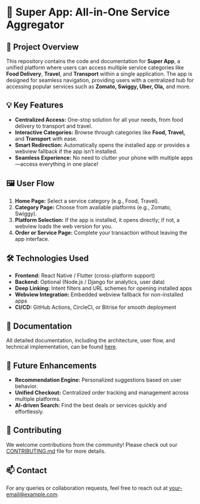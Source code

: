
# 🚀 **Super App: All-in-One Service Aggregator**

## 🌟 **Project Overview**

This repository contains the code and documentation for **Super App**, a unified platform where users can access multiple service categories like **Food Delivery**, **Travel**, and **Transport** within a single application. The app is designed for seamless navigation, providing users with a centralized hub for accessing popular services such as **Zomato, Swiggy, Uber, Ola,** and more.

## 💡 **Key Features**
- **Centralized Access:** One-stop solution for all your needs, from food delivery to transport and travel.
- **Interactive Categories:** Browse through categories like **Food, Travel,** and **Transport** with ease.
- **Smart Redirection:** Automatically opens the installed app or provides a webview fallback if the app isn’t installed.
- **Seamless Experience:** No need to clutter your phone with multiple apps—access everything in one place!
  
## 🖼️ **User Flow**
1. **Home Page:** Select a service category (e.g., Food, Travel).
2. **Category Page:** Choose from available platforms (e.g., Zomato, Swiggy).
3. **Platform Selection:** If the app is installed, it opens directly; if not, a webview loads the web version for you.
4. **Order or Service Page:** Complete your transaction without leaving the app interface.

## 🛠️ **Technologies Used**
- **Frontend:** React Native / Flutter (cross-platform support)
- **Backend:** Optional (Node.js / Django for analytics, user data)
- **Deep Linking:** Intent filters and URL schemes for opening installed apps
- **Webview Integration:** Embedded webview fallback for non-installed apps
- **CI/CD:** GitHub Actions, CircleCI, or Bitrise for smooth deployment

## 📜 **Documentation**
All detailed documentation, including the architecture, user flow, and technical implementation, can be found [here](./super_app_documentation.docx).

## 🌱 **Future Enhancements**
- **Recommendation Engine:** Personalized suggestions based on user behavior.
- **Unified Checkout:** Centralized order tracking and management across multiple platforms.
- **AI-driven Search:** Find the best deals or services quickly and effortlessly.

## 🤝 **Contributing**
We welcome contributions from the community! Please check out our [CONTRIBUTING.md](./CONTRIBUTING.md) file for more details.

## 📫 **Contact**
For any queries or collaboration requests, feel free to reach out at [your-email@example.com](mailto:your-email@example.com).
